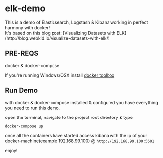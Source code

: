 # elk-demo

This is a demo of Elasticsearch, Logstash & Kibana working in perfect harmony with docker!  
It's based on this blog post: [Visualizing Datasets with ELK] (http://blog.webkid.io/visualize-datasets-with-elk/)

## PRE-REQS
docker & docker-compose
  
If you're running Windows/OSX install [docker toolbox](https://www.docker.com/docker-toolbox)
  
## Run Demo
with docker & docker-compose installed & configured you have everything you need to run this demo.

open the terminal, navigate to the project root directory & type

`docker-compose up`

once all the containers have started access kibana with the ip of your docker-machine(example 192.168.99.100)
@ `http://192.168.99.100:5601`

enjoy!
